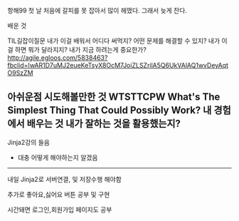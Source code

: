 항해99 첫 날 처음에 갈피를 못 잡아서 많이 헤맸다.
그래서 늦게 잔다.

배운 것

TIL길잡이질문
내가 이걸 배워서 어디다 써먹지?
어떤 문제를 해결할 수 있지?
내가 이걸 하면 뭐가 달라지지?
내가 지금 하려는게 중요한가?
http://agile.egloos.com/5838463?fbclid=IwAR1D7uMJ2eueKeTsyX8OcM7JoiZLSZrilA5Q6UkVAlAQ1wvDeyAqtO9SzZM

아쉬운점
시도해볼만한 것
WTSTTCPW
What's The Simplest Thing That Could Possibly Work?
내 경험에서 배우는 것
내가 잘하는 것을 활용했는지?
---------------------------------------------
Jinja2강의 들음
- 대충 어떻게 해야하는지 알겠음

----------------------------------------------
내일 Jinja2로 서버연결, 및 저장수행 해야함

추가로 좋아요,싫어요 버튼 공부 및 구현

시간돼면 로그인,회원가입 페이지도 공부
